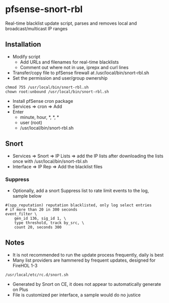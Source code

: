 # pfsense-snort-rbl
Real-time blacklist update script, parses and removes local and broadcast/multicast IP ranges

## Installation
- Modify script
  - Add URLs and filenames for real-time blacklists
  - Comment out where not in use, iprepx and curl lines
- Transfer/copy file to pfSense firewall at /usr/local/bin/snort-rbl.sh
- Set the permission and user/group ownership
```
chmod 755 /usr/local/bin/snort-rbl.sh
chown root:unbound /usr/local/bin/snort-rbl.sh
```
- Install pfSense cron package
- Services => cron => Add
- Enter
  - minute, hour, *, *, *
  - user (root)
  - /usr/local/bin/snort-rbl.sh
  
## Snort
- Services => Snort => IP Lists => add the IP lists after downloading the lists once with /usr/local/bin/snort-rbl.sh
- Interface => IP Rep => Add the blacklist files

### Suppress
- Optionally, add a snort Suppress list to rate limit events to the log, sample below
```
#(spp_reputation) reputation blacklisted, only log select entries
# if more than 20 in 300 seconds
event_filter \
    gen_id 136, sig_id 1, \
    type threshold, track by_src, \
    count 20, seconds 300
```

## Notes
- It is not recommended to run the update process frequently, daily is best
- Many list providers are hammered by frequent updates, designed for FireHOL 1-3
```
/usr/local/etc/rc.d/snort.sh
```
- Generated by Snort on CE, it does not appear to automatically generate on Plus
- File is customized per interface, a sample would do no justice
